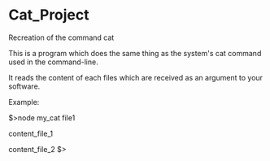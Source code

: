 # Cat_Project

Recreation of the command cat

This is a program which does the same thing as the system's cat command used in the command-line. 

It reads the content of each files which are received as an argument to your software.

Example:

$>node my_cat file1

content_file_1

content_file_2
$>
